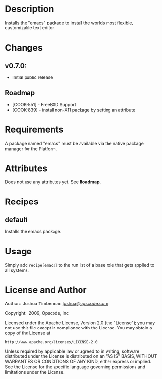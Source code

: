 Description
===========

Installs the "emacs" package to install the worlds most flexible, customizable text editor.

Changes
=======

## v0.7.0:

* Initial public release

Roadmap
-------

* [COOK-551] - FreeBSD Support
* [COOK-839] - install non-X11 package by setting an attribute

Requirements
============

A package named "emacs" must be available via the native package manager for the Platform.

Attributes
==========

Does not use any attributes yet. See __Roadmap__.

Recipes
=======

default
-------

Installs the emacs package.

Usage
=====

Simply add `recipe[emacs]` to the run list of a base role that gets applied to all systems.

License and Author
==================

Author:: Joshua Timberman <joshua@opscode.com>

Copyright:: 2009, Opscode, Inc

Licensed under the Apache License, Version 2.0 (the "License");
you may not use this file except in compliance with the License.
You may obtain a copy of the License at

    http://www.apache.org/licenses/LICENSE-2.0

Unless required by applicable law or agreed to in writing, software
distributed under the License is distributed on an "AS IS" BASIS,
WITHOUT WARRANTIES OR CONDITIONS OF ANY KIND, either express or implied.
See the License for the specific language governing permissions and
limitations under the License.
